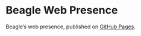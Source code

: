 # Beagle Web Presence

Beagle’s web presence, published on [GitHub Pages](https://Beagle-PSE.github.io/Beagle/branches/ip-160-fitness-function).
